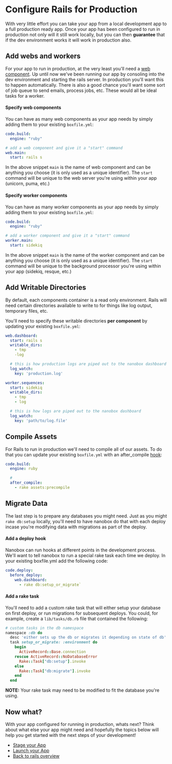 # Configure Rails for Production
With very little effort you can take your app from a local development app to a full production ready app. Once your app has been configured to run in production not only will it still work locally, but you can then **guarantee** that if the dev environment works it will work in production also.

## Add webs and workers
For your app to run in production, at the very least you'll need a [web component](). Up until now we've been running our app by consoling into the dev environment and starting the rails server. In production you'll want this to happen automatically. There is also a good chance you'll want some sort of job queue to send emails, process jobs, etc. These would all be ideal tasks for a worker.

#### Specify web components
You can have as many web components as your app needs by simply adding them to your existing `boxfile.yml`:

```yaml
code.build:
  engine: "ruby"

# add a web component and give it a "start" command
web.main:
  start: rails s
```

In the above snippet `main` is the name of web component and can be anything you choose (it is only used as a unique identifier). The `start` command will be unique to the web server you're using within your app (unicorn, puma, etc.)

#### Specify worker components
You can have as many worker components as your app needs by simply adding them to your existing `boxfile.yml`:

```yaml
code.build:
  engine: "ruby"

# add a worker component and give it a "start" command
worker.main:
  start: sidekiq
```

In the above snippet `main` is the name of the worker component and can be anything you choose (it is only used as a unique identifier). The `start` command will be unique to the background processor you're using within your app (sidekiq, resque, etc.)

## Add Writable Directories
By default, each components container is a read only environment. Rails will need certain directories available to write to for things like log output, temporary files, etc.

You'll need to specify these writable directories **per component** by updating your existing `boxfile.yml`:

```yaml
web.dashboard:
  start: rails s
  writable_dirs:
    - tmp
    -log

  # this is how production logs are piped out to the nanobox dashboard
  log_watch:
    key: 'production.log'

worker.sequences:
  start: sidekiq
  writable_dirs:
    - tmp
    - log

  # this is how logs are piped out to the nanobox dashboard
  log_watch:
    key: 'path/to/log.file'
```

## Compile Assets
For Rails to run in production we'll need to compile all of our assets. To do that you can update your existing `boxfile.yml` with an after_compile [hook]():

```yaml
code.build:
  engine: ruby

  #
  after_compile:
    - rake assets:precompile
```

## Migrate Data
The last step is to prepare any databases you might need. Just as you might `rake db:setup` locally, you'll need to have nanobox do that with each deploy incase you're modifying data with migrations as part of the deploy.

#### Add a deploy hook
Nanobox can run hooks at different points in the development process. We'll want to tell nanobox to run a special rake task each time we deploy. In your existing boxfile.yml add the following code:

```yaml
code.deploy:
  before_deploy:
    web.dashboard:
      - rake db:setup_or_migrate`
```

#### Add a rake task
You'll need to add a custom rake task that will either setup your database on first deploy, or run migrations for subsequent deploys. You could, for example, create a `lib/tasks/db.rb` file that contained the following:

```ruby
# custom tasks in the db namespace
namespace :db do
  desc 'either sets up the db or migrates it depending on state of db'
  task setup_or_migrate: :environment do
    begin
      ActiveRecord::Base.connection
    rescue ActiveRecord::NoDatabaseError
      Rake::Task["db:setup"].invoke
    else
      Rake::Task["db:migrate"].invoke
    end
  end
```

**NOTE:** Your rake task may need to be modified to fit the database you're using.

## Now what?
With your app configured for running in production, whats next? Think about what else your app might need and hopefully the topics below will help you get started with the next steps of your development!

* [Stage your App](/ruby/rails/production/stage-your-app)
* [Launch your App](/ruby/rails/production/launch-your-app)
* [Back to rails overview](/ruby/rails)
